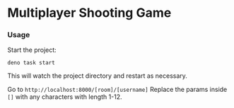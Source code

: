 # Multiplayer Shooting Game

### Usage

Start the project:

```
deno task start
```

This will watch the project directory and restart as necessary.

Go to `http://localhost:8000/[room]/[username]`
Replace the params inside `[]` with any characters with length 1-12.
